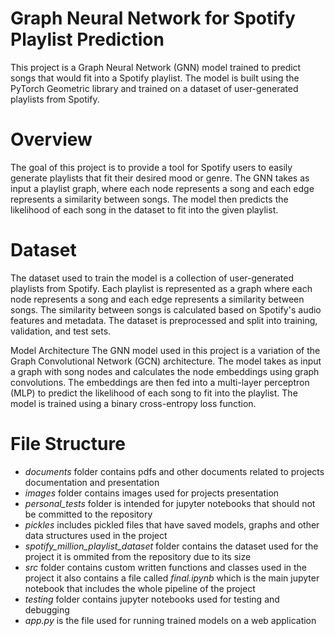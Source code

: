 # Graph Neural Network for Spotify Playlist Prediction
This project is a Graph Neural Network (GNN) model trained to predict songs that would fit into a Spotify playlist. The model is built using the PyTorch Geometric library and trained on a dataset of user-generated playlists from Spotify.

# Overview
The goal of this project is to provide a tool for Spotify users to easily generate playlists that fit their desired mood or genre. The GNN takes as input a playlist graph, where each node represents a song and each edge represents a similarity between songs. The model then predicts the likelihood of each song in the dataset to fit into the given playlist.

# Dataset
The dataset used to train the model is a collection of user-generated playlists from Spotify. Each playlist is represented as a graph where each node represents a song and each edge represents a similarity between songs. The similarity between songs is calculated based on Spotify's audio features and metadata. The dataset is preprocessed and split into training, validation, and test sets.

Model Architecture
The GNN model used in this project is a variation of the Graph Convolutional Network (GCN) architecture. The model takes as input a graph with song nodes and calculates the node embeddings using graph convolutions. The embeddings are then fed into a multi-layer perceptron (MLP) to predict the likelihood of each song to fit into the playlist. The model is trained using a binary cross-entropy loss function.

# File Structure

- *documents* folder contains pdfs and other documents related to projects documentation and presentation
- *images* folder contains images used for projects presentation
- *personal_tests* folder is intended for jupyter notebooks that should not be committed to the repository
- *pickles* includes pickled files that have saved models, graphs and other data structures used in the project
- *spotify_million_playlist_dataset* folder contains the dataset used for the project it is ommited from the repository due to its size
- *src* folder contains custom written functions and classes used in the project it also contains a file called *final.ipynb* which is the main jupyter notebook that includes the whole pipeline of the project
- *testing* folder contains jupyter notebooks used for testing and debugging
- *app.py* is the file used for running trained models on a web application